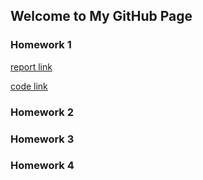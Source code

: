 ## Welcome to My GitHub Page

### Homework 1
[report link](https://bu-ie-360.github.io/spring22-utkuboyar/ie360_hw1_2018402144.html)

[code link](https://bu-ie-360.github.io/spring22-utkuboyar/ie360_hw1_2018402144.ipynb)

### Homework 2

### Homework 3

### Homework 4

